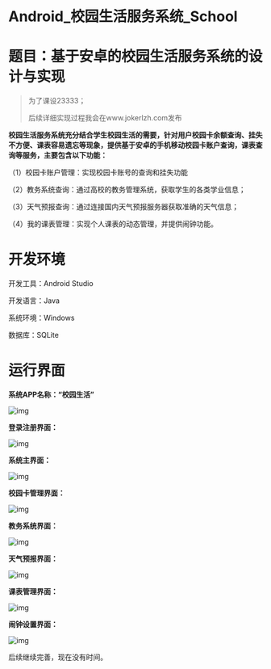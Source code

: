 # Android_校园生活服务系统_School

# **题目：基于安卓的校园生活服务系统的设计与实现**

> 为了课设23333；
>
> 后续详细实现过程我会在www.jokerlzh.com发布

**校园生活服务系统充分结合学生校园生活的需要，针对用户校园卡余额查询、挂失不方便、课表容易遗忘等现象，提供基于安卓的手机移动校园卡账户查询，课表查询等服务，主要包含以下功能：**

（1）校园卡账户管理：实现校园卡账号的查询和挂失功能

（2）教务系统查询：通过高校的教务管理系统，获取学生的各类学业信息；

（3）天气预报查询：通过连接国内天气预报服务器获取准确的天气信息；

（4）我的课表管理：实现个人课表的动态管理，并提供闹钟功能。

# 开发环境

开发工具：Android Studio

开发语言：Java

系统环境：Windows

数据库：SQLite

# 运行界面

**系统APP名称：“校园生活”**

 

![img](https://raw.githubusercontent.com/joker663/School/master/%E5%9B%BE%E7%89%87/clip_image002.jpg)



**登录注册界面：**

![img](https://raw.githubusercontent.com/joker663/School/master/%E5%9B%BE%E7%89%87/clip_image003.png)



**系统主界面：**

![img](https://raw.githubusercontent.com/joker663/School/master/%E5%9B%BE%E7%89%87/clip_image005.jpg)



**校园卡管理界面：**

![img](https://raw.githubusercontent.com/joker663/School/master/%E5%9B%BE%E7%89%87/clip_image006.png)

 

**教务系统界面：**

![img](https://raw.githubusercontent.com/joker663/School/master/%E5%9B%BE%E7%89%87/clip_image007.png)

 

**天气预报界面：**

![img](https://raw.githubusercontent.com/joker663/School/master/%E5%9B%BE%E7%89%87/clip_image008.png)

 

**课表管理界面：**

![img](https://raw.githubusercontent.com/joker663/School/master/%E5%9B%BE%E7%89%87/clip_image009.png)

 

**闹钟设置界面：**

![img](https://raw.githubusercontent.com/joker663/School/master/%E5%9B%BE%E7%89%87/clip_image010.png)



后续继续完善，现在没有时间。
